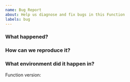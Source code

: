 ```yaml
---
name: Bug Report
about: Help us diagnose and fix bugs in this Function
labels: bug
---
```


### What happened?
<!--
Please let us know what behaviour you expected and how this Function diverged
from that behaviour.
-->

### How can we reproduce it?
<!--
Help us to reproduce your bug as succinctly and precisely as possible. Artifacts
such as example manifests or a script that triggers the issue are highly
appreciated!
-->

### What environment did it happen in?
Function version:

<!--
Include at least the version or commit of Crossplane you were running. Consider
also including your:

* Cloud provider or hardware configuration
* Kubernetes version (use `kubectl version`)
* Kubernetes distribution (e.g. Tectonic, GKE, OpenShift)
* OS (e.g. from /etc/os-release)
* Kernel (e.g. `uname -a`)
-->
